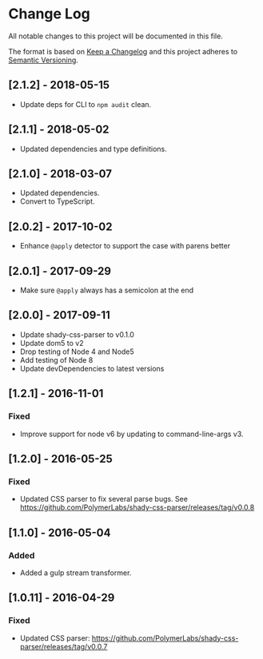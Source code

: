 # Change Log

All notable changes to this project will be documented in this file.

The format is based on [Keep a Changelog](http://keepachangelog.com/)
and this project adheres to [Semantic Versioning](http://semver.org/).

<!-- ## Unreleased -->
<!-- New PRs should document their changes here. -->

## [2.1.2] - 2018-05-15
* Update deps for CLI to `npm audit` clean.

## [2.1.1] - 2018-05-02
* Updated dependencies and type definitions.

## [2.1.0] - 2018-03-07
* Updated dependencies.
* Convert to TypeScript.

## [2.0.2] - 2017-10-02

* Enhance `@apply` detector to support the case with parens better

## [2.0.1] - 2017-09-29

* Make sure `@apply` always has a semicolon at the end

## [2.0.0] - 2017-09-11

* Update shady-css-parser to v0.1.0
* Update dom5 to v2
* Drop testing of Node 4 and Node5
* Add testing of Node 8
* Update devDependencies to latest versions

## [1.2.1] - 2016-11-01

### Fixed

* Improve support for node v6 by updating to command-line-args v3.

## [1.2.0] - 2016-05-25

### Fixed
* Updated CSS parser to fix several parse bugs. See https://github.com/PolymerLabs/shady-css-parser/releases/tag/v0.0.8

## [1.1.0] - 2016-05-04

### Added
* Added a gulp stream transformer.

## [1.0.11] - 2016-04-29

### Fixed
* Updated CSS parser: https://github.com/PolymerLabs/shady-css-parser/releases/tag/v0.0.7
